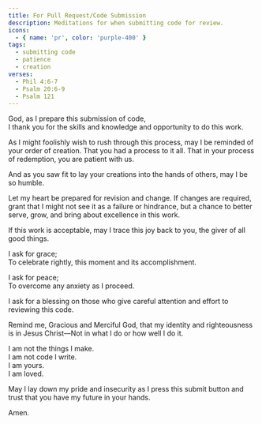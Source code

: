```yaml
---
title: For Pull Request/Code Submission
description: Meditations for when submitting code for review.
icons:
  - { name: 'pr', color: 'purple-400' }
tags:
  - submitting code
  - patience
  - creation
verses:
  - Phil 4:6-7
  - Psalm 20:6-9
  - Psalm 121
---
```


God, as I prepare this submission of code,<br/>
I thank you for the skills and knowledge and opportunity to do this work.

As I might foolishly wish to rush through this process, may I be reminded of your order of creation.
That you had a process to it all.
That in your process of redemption, you are patient with us.

And as you saw fit to lay your creations into the hands of others, may I be so humble.

Let my heart be prepared for revision and change.
If changes are required, grant that I might not see it as a failure or hindrance,
but a chance to better serve, grow, and bring about excellence in this work.

If this work is acceptable, may I trace this joy back to you, the giver of all good things.

I ask for grace;<br/>To celebrate rightly, this moment and its accomplishment.

I ask for peace;<br/>
To overcome any anxiety as I proceed.

I ask for a blessing on those who give careful attention and effort to reviewing this code.

Remind me, Gracious and Merciful God, that my identity and righteousness is in Jesus Christ—Not in what I do or how well I do it.

I am not the things I make.<br/>
I am not code I write.<br/>
I am yours.<br/>
I am loved.

May I lay down my pride and insecurity as I press this submit button and trust that you have my future in your hands.

Amen.
